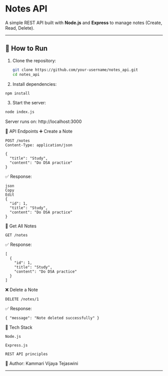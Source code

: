 # Notes API

A simple REST API built with **Node.js** and **Express** to manage notes (Create, Read, Delete).

---

## 🚀 How to Run

1. Clone the repository:
   ```sh
   git clone https://github.com/your-username/notes_api.git
   cd notes_api
   ```

2. Install dependencies:
```sh
npm install
```
3. Start the server:
```sh
node index.js
```
Server runs on: http://localhost:3000

📌 API Endpoints
➕ Create a Note
```
POST /notes
Content-Type: application/json

{
  "title": "Study",
  "content": "Do DSA practice"
}
```
✅ Response:
```
json
Copy
Edit
{
  "id": 1,
  "title": "Study",
  "content": "Do DSA practice"
}
```
📖 Get All Notes
```
GET /notes
```
✅ Response:
```
[
  {
    "id": 1,
    "title": "Study",
    "content": "Do DSA practice"
  }
]
```
❌ Delete a Note
```
DELETE /notes/1
```
✅ Response:

```
{ "message": "Note deleted successfully" }
```
📄 Tech Stack
```
Node.js

Express.js

REST API principles
```

📌 Author: 
Kammari Vijaya Tejaswini


---
